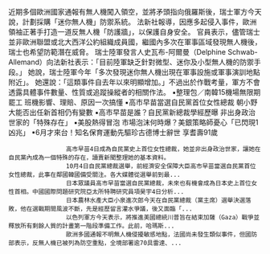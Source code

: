 近期多個歐洲國家通報有無人機闖入領空，並將矛頭指向俄羅斯後，瑞士軍方今天說，計劃採購「迷你無人機」防禦系統。
法新社報導，因應多起侵入事件，歐洲領袖正著手打造一道反無人機「防護牆」，以保護自身安全。
官員表示，儘管瑞士並非歐洲聯盟或北大西洋公約組織成員國，繼國內多次在軍事區域發現無人機後，瑞士也希望防範潛在威脅。
瑞士陸軍發言人史瓦布-阿爾曼（Delphine Schwab-Allemand）向法新社表示：「目前陸軍缺乏針對微型、迷你及小型無人機的防禦手段。」
她說，瑞士陸軍今年「多次發現迷你無人機出現在軍事設施或軍事演訓地點附近」。
她還說：「這類事件自去年以來明顯增加。」不過出於作戰考量，軍方不會透露具體事件數量、性質或追蹤操縱者的相關作法。
 ▪整理包／南韓15機場無限期罷工 班機影響、理賠、原因一次搞懂
 ▪高市早苗當選自民黨首位女性總裁 朝小野大能否出任新首相仍有變數
 ▪高市早苗是誰？自民黨新總裁學經歷曝 非出身政治世家的「特殊存在」
 ▪美股熱得冒泡 市場泡沫何時爆？美銀策略師憂心「已閃現1凶兆」
 ▪6月才來台！知名保育運動先驅珍古德博士辭世 享耆壽91歲

                    高市早苗4日成為自民黨史上首位女性總裁，她並非出身政治世家，讓她在自民黨內成為一個特殊的存在，讀賣新聞整理她的基本資料。                  
                    10月4日自民黨總裁選舉，前經濟安全保障大臣高市早苗當選自民黨首位女性總裁，此事在鄰國韓國備受關注。各大媒體從選舉前到最...                  
                    日本眾議員高市早苗當選自民黨總裁，未來也有機會成為日本史上首位女性首相。中國國際問題研究院亞太所特聘研究員項昊宇4日分析...                  
                    日本農林水產大臣小泉進次郎今天在自民黨總裁（黨主席）選舉決選落敗，他在選戰期間風波不斷，先是經歷留言灌水爭議，後又面臨「...                  
                    以色列軍方今天表示，將推進美國總統川普旨在結束加薩（Gaza）戰爭並釋放所有剩餘人質的計畫第一階段準備工作。此前，哈瑪斯...                  
                    歐洲多國通報不明無人機侵擾敏感地點，法國尚未發生類似事件，但國防部表示，反無人機已被列為防空重點，全境部署逾70具雷達、...                  